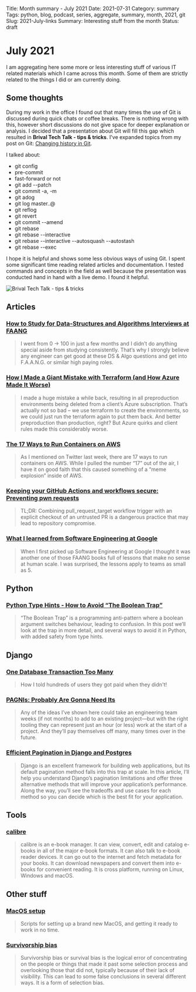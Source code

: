 Title: Month summary - July 2021
Date: 2021-07-31
Category: summary
Tags: python, blog, podcast, series, aggregate, summary, month, 2021, git
Slug: 2021-July-links
Summary: Interesting stuff from the month
Status: draft


# July 2021

I am aggregating here some more or less interesting stuff of various IT related materials which I came across this month.
Some of them are strictly related to the things I did or am currently doing.

## Some thoughts

During my work in the office I found out that many times the use of Git is discussed during quick chats or coffee breaks.
There is nothing wrong with this, however short discussions do not give space for deeper explanation or analysis.
I decided that a presentation about Git will fill this gap which resulted in **Brival Tech Talk - tips & tricks**.
I've expanded topics from my post on Git: [Changing history in Git]({filename}/posts/2019_08_12_git_change_history.md).

I talked about:
<ul>
    <li>git config </li>
    <li>pre-commit </li>
    <li>fast-forward or not </li>
    <li>git add --patch </li>
    <li>git commit -a, -m </li>
    <li>git adog </li>
    <li>git log master..@ </li>
    <li>git reflog </li>
    <li>git revert </li>
    <li>git commit --amend </li>
    <li>git rebase </li>
    <li>git rebase --interactive </li>
    <li>git rebase --interactive --autosquash --autostash </li>
    <li>git rebase --exec </li>
</ul>

I hope it is helpful and shows some less obvious ways of using Git.
I spent some significant time reading related articles and documentation.
I tested commands and concepts in the field as well because the presentation was conducted hand in hand with a live demo.
I found it helpful.

![Brival Tech Talk - tips & tricks]({static}/images/posts/brival_tech_talk_git.jpg)


## Articles

### [How to Study for Data-Structures and Algorithms Interviews at FAANG](https://medium.com/swlh/how-to-study-for-data-structures-and-algorithms-interviews-at-faang-65043e00b5df)

> I went from 0 → 100 in just a few months and I didn’t do anything special aside from studying consistently. That’s why I strongly believe any engineer can get good at these DS & Algo questions and get into F.A.A.N.G. or similar high paying roles.

### [How I Made a Giant Mistake with Terraform (and How Azure Made It Worse)](https://www.craigstuntz.com/posts/2021-07-08-how-i-made-a-giant-mistake-with-terraform.html)

> I made a huge mistake a while back, resulting in all preproduction environments being deleted from a client’s Azure subscription. That’s actually not so bad – we use terraform to create the environments, so we could just run the terraform again to put them back. And better preproduction than production, right? But Azure quirks and client rules made this considerably worse.

### [The 17 Ways to Run Containers on AWS](https://www.lastweekinaws.com/blog/the-17-ways-to-run-containers-on-aws/)

> As I mentioned on Twitter last week, there are 17 ways to run containers on AWS. While I pulled the number “17” out of the air, I have it on good faith that this caused something of a “meme explosion” inside of AWS.

### [Keeping your GitHub Actions and workflows secure: Preventing pwn requests](https://securitylab.github.com/research/github-actions-preventing-pwn-requests/)

> TL;DR: Combining pull_request_target workflow trigger with an explicit checkout of an untrusted PR is a dangerous practice that may lead to repository compromise.

### [What I learned from Software Engineering at Google](https://swizec.com/blog/what-i-learned-from-software-engineering-at-google/)

> When I first picked up Software Engineering at Google I thought it was another one of those FAANG books full of lessons that make no sense at human scale. I was surprised, the lessons apply to teams as small as 5.

## Python

### [Python Type Hints - How to Avoid “The Boolean Trap”](https://adamj.eu/tech/2021/07/10/python-type-hints-how-to-avoid-the-boolean-trap/)

> “The Boolean Trap” is a programming anti-pattern where a boolean argument switches behaviour, leading to confusion. In this post we’ll look at the trap in more detail, and several ways to avoid it in Python, with added safety from type hints.

## Django

### [One Database Transaction Too Many](https://hakibenita.com/django-nested-transaction)

> How I told hundreds of users they got paid when they didn't!

### [PAGNIs: Probably Are Gonna Need Its](https://simonwillison.net/2021/Jul/1/pagnis/)

> Any of the ideas I’ve shown here could take an engineering team weeks (if not months) to add to an existing project—but with the right tooling they can represent just an hour (or less) work at the start of a project. And they’ll pay themselves off many, many times over in the future.

### [Efficient Pagination in Django and Postgres](https://pganalyze.com/blog/pagination-django-postgres)

> Django is an excellent framework for building web applications, but its default pagination method falls into this trap at scale. In this article, I’ll help you understand Django’s pagination limitations and offer three alternative methods that will improve your application’s performance. Along the way, you’ll see the tradeoffs and use cases for each method so you can decide which is the best fit for your application.

## Tools

### [calibre](https://github.com/kovidgoyal/calibre)

> calibre is an e-book manager. It can view, convert, edit and catalog e-books in all of the major e-book formats. It can also talk to e-book reader devices. It can go out to the internet and fetch metadata for your books. It can download newspapers and convert them into e-books for convenient reading. It is cross platform, running on Linux, Windows and macOS.

## Other stuff

### [MacOS setup](https://github.com/vol24pl/MacOS-setup)

> Scripts for setting up a brand new MacOS, and getting it ready to work in no time.

### [Survivorship bias](https://en.wikipedia.org/wiki/Survivorship_bias)

> Survivorship bias or survival bias is the logical error of concentrating on the people or things that made it past some selection process and overlooking those that did not, typically because of their lack of visibility. This can lead to some false conclusions in several different ways. It is a form of selection bias.
